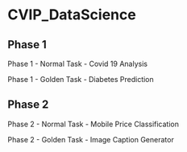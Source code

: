 # CVIP_DataScience
## Phase 1
Phase 1 - Normal Task - Covid 19 Analysis

Phase 1 - Golden Task - Diabetes Prediction

## Phase 2
Phase 2 - Normal Task - Mobile Price Classification

Phase 2 - Golden Task - Image Caption Generator
